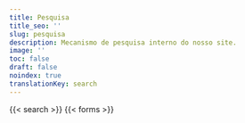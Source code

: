 ```yaml
---
title: Pesquisa
title_seo: ''
slug: pesquisa
description: Mecanismo de pesquisa interno do nosso site.
image: ''
toc: false
draft: false
noindex: true
translationKey: search
---
```

{{< search >}}
{{< forms >}}